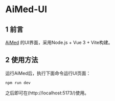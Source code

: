 # AiMed-UI

## 1 前言

[AiMed](https://github.com/digitzh/AiMed) 的UI界面，采用Node.js + Vue 3 + Vite构建。

## 2 使用方法

运行AiMed后，执行下面命令运行UI页面：
```shell
npm run dev
```
之后即可在(http://localhost:5173/)使用。
